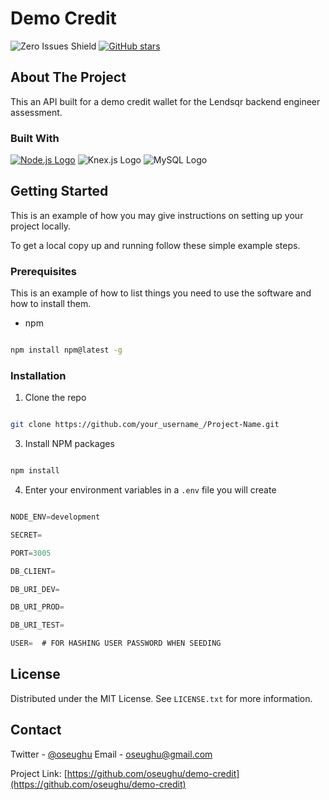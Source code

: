 # Demo Credit

![Zero Issues Shield](https://img.shields.io/badge/issues-0-brightgreen)
[![GitHub stars](https://img.shields.io/github/stars/oseughu/demo-credit.svg)](https://github.com/oseughu/demo-credit)

## About The Project

This an API built for a demo credit wallet for the Lendsqr backend engineer assessment.

### Built With

[![Node.js Logo](https://nodejs.org/static/images/logo-light.svg)](https://nodejs.org)
![Knex.js Logo](https://raw.githubusercontent.com/knex/media/master/knex.png)
![MySQL Logo](https://upload.wikimedia.org/wikipedia/en/thumb/6/62/MySQL.svg/1200px-MySQL.svg.png)

## Getting Started

This is an example of how you may give instructions on setting up your project locally.

To get a local copy up and running follow these simple example steps.

### Prerequisites

This is an example of how to list things you need to use the software and how to install them.

- npm

```sh

npm install npm@latest -g

```

### Installation

1. Clone the repo

```sh

git clone https://github.com/your_username_/Project-Name.git

```

3. Install NPM packages

```sh

npm install

```

4. Enter your environment variables in a `.env` file you will create

```js

NODE_ENV=development

SECRET=

PORT=3005

DB_CLIENT=

DB_URI_DEV=

DB_URI_PROD=

DB_URI_TEST=

USER=  # FOR HASHING USER PASSWORD WHEN SEEDING

```

## License

Distributed under the MIT License. See `LICENSE.txt` for more information.

## Contact

Twitter - [@oseughu](https://twitter.com/oseughu)
Email - oseughu@gmail.com

Project Link: [https://github.com/oseughu/demo-credit](https://github.com/oseughu/demo-credit)
